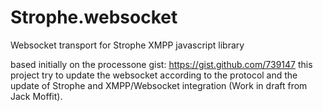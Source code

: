 Strophe.websocket
=================

Websocket transport for Strophe XMPP javascript library

based initially on the processone gist: https://gist.github.com/739147
this project try to update the websocket according to the protocol and the update of Strophe and XMPP/Websocket integration (Work in draft from Jack Moffit).
